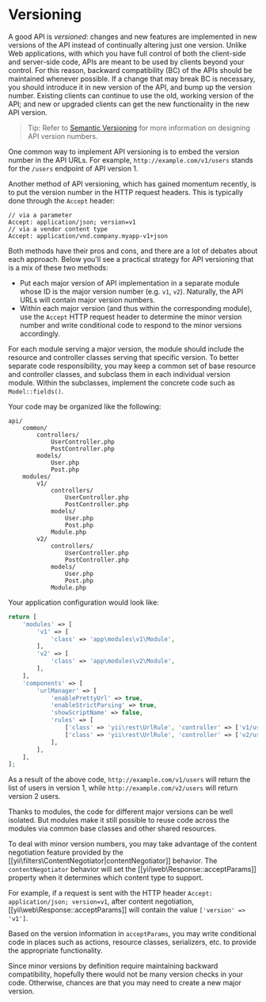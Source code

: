 Versioning
==========

A good API is *versioned*: changes and new features are implemented in new versions of the API instead of continually altering just one version. Unlike Web applications, with which you have full control of both the client-side and server-side
code, APIs are meant to be used by clients beyond your control. For this reason, backward
compatibility (BC) of the APIs should be maintained whenever possible. If a change that may break BC is necessary, you should introduce it in new version of the API, and bump up the version number. Existing clients can continue to use the old, working version of the API; and new or upgraded clients can get the new functionality in the new API version. 

> Tip: Refer to [Semantic Versioning](http://semver.org/)
for more information on designing API version numbers.

One common way to implement API versioning is to embed the version number in the API URLs.
For example, `http://example.com/v1/users` stands for the `/users` endpoint of API version 1. 

Another method of API versioning,
which has gained momentum recently, is to put the version number in the HTTP request headers. This is typically done through the `Accept` header:

```
// via a parameter
Accept: application/json; version=v1
// via a vendor content type
Accept: application/vnd.company.myapp-v1+json
```

Both methods have their pros and cons, and there are a lot of debates about each approach. Below you'll see a practical strategy
for API versioning that is a mix of these two methods:

* Put each major version of API implementation in a separate module whose ID is the major version number (e.g. `v1`, `v2`).
  Naturally, the API URLs will contain major version numbers.
* Within each major version (and thus within the corresponding module), use the `Accept` HTTP request header
  to determine the minor version number and write conditional code to respond to the minor versions accordingly.

For each module serving a major version, the module should include the resource and controller classes
serving that specific version. To better separate code responsibility, you may keep a common set of
base resource and controller classes, and subclass them in each individual version module. Within the subclasses,
implement the concrete code such as `Model::fields()`.

Your code may be organized like the following:

```
api/
    common/
        controllers/
            UserController.php
            PostController.php
        models/
            User.php
            Post.php
    modules/
        v1/
            controllers/
                UserController.php
                PostController.php
            models/
                User.php
                Post.php
            Module.php
        v2/
            controllers/
                UserController.php
                PostController.php
            models/
                User.php
                Post.php
            Module.php
```

Your application configuration would look like:

```php
return [
    'modules' => [
        'v1' => [
            'class' => 'app\modules\v1\Module',
        ],
        'v2' => [
            'class' => 'app\modules\v2\Module',
        ],
    ],
    'components' => [
        'urlManager' => [
            'enablePrettyUrl' => true,
            'enableStrictParsing' => true,
            'showScriptName' => false,
            'rules' => [
                ['class' => 'yii\rest\UrlRule', 'controller' => ['v1/user', 'v1/post']],
                ['class' => 'yii\rest\UrlRule', 'controller' => ['v2/user', 'v2/post']],
            ],
        ],
    ],
];
```

As a result of the above code, `http://example.com/v1/users` will return the list of users in version 1, while
`http://example.com/v2/users` will return version 2 users.

Thanks to modules, the code for different major versions can be well isolated. But modules make it still possible
to reuse code across the modules via common base classes and other shared resources.

To deal with minor version numbers, you may take advantage of the content negotiation
feature provided by the [[yii\filters\ContentNegotiator|contentNegotiator]] behavior. The `contentNegotiator`
behavior will set the [[yii\web\Response::acceptParams]] property when it determines which
content type to support.

For example, if a request is sent with the HTTP header `Accept: application/json; version=v1`,
after content negotiation, [[yii\web\Response::acceptParams]] will contain the value `['version' => 'v1']`.

Based on the version information in `acceptParams`, you may write conditional code in places
such as actions, resource classes, serializers, etc. to provide the appropriate functionality.

Since minor versions by definition require maintaining backward compatibility, hopefully there would not be many
version checks in your code. Otherwise, chances are that you may need to create a new major version.
